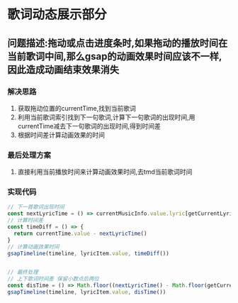 # 歌词动态展示部分

## 问题描述:拖动或点击进度条时,如果拖动的播放时间在当前歌词中间,那么gsap的动画效果时间应该不一样,因此造成动画结束效果消失

### 解决思路

1. 获取拖动位置的currentTime,找到当前歌词
2. 利用当前歌词索引找到下一句歌词,计算下一句歌词的出现时间,用currentTime减去下一句歌词的出现时间,得到时间差
3. 根据时间差计算动画效果的时间


### 最后处理方案
1. 直接利用当前播放时间来计算动画效果时间,去tmd当前歌词时间
### 实现代码

```js
// 下一首歌词出现时间
const nextLyricTime = () => currentMusicInfo.value.lyric[getCurrentLyricIndex?.value + 1]?.time
// 计算时间差
const timeDiff = () => {
  return currentTime.value - nextLyricTime()
}
// 计算动画效果时间
gsapTimeline(timeline, lyricItem.value, timeDiff())


// 最终处理
// 上下歌词时间差 保留小数点后两位
const disTime = () => Math.floor((nextLyricTime() - Math.floor(getCurrentTime.value)) * 100) / 100
gsapTimeline(timeline, lyricItem.value, disTime())